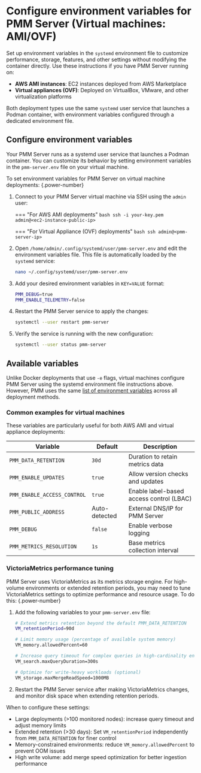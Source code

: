 # Configure environment variables for PMM Server (Virtual machines: AMI/OVF)

Set up environment variables in the `systemd` environment file to customize performance, storage, features, and other settings without modifying the container directly. Use these instructions if you have PMM Server running on:

- **AWS AMI instances**: EC2 instances deployed from AWS Marketplace
- **Virtual appliances (OVF)**: Deployed on VirtualBox, VMware, and other virtualization platforms

Both deployment types use the same `systemd` user service that launches a Podman container, with environment variables configured through a dedicated environment file.

## Configure environment variables
Your PMM Server runs as a systemd user service that launches a Podman container. You can customize its behavior by setting environment variables in the `pmm-server.env` file on your virtual machine.

To set environment variables for PMM Server on virtual machine deployments:
{.power-number}

1. Connect to your PMM Server virtual machine via SSH using the `admin` user:

    === "For AWS AMI deployments"
        ```bash
        ssh -i your-key.pem admin@<ec2-instance-public-ip>
        ```
        
    === "For Virtual Appliance (OVF) deployments"
        ```bash
        ssh admin@<pmm-server-ip>
        ```

2. Open `/home/admin/.config/systemd/user/pmm-server.env` and edit the environment variables file. This file is automatically loaded by the `systemd` service:

    ```bash
    nano ~/.config/systemd/user/pmm-server.env
    ```

3. Add your desired environment variables in `KEY=VALUE` format:

    ```bash
    PMM_DEBUG=true
    PMM_ENABLE_TELEMETRY=false
    ```

4. Restart the PMM Server service to apply the changes:

    ```bash
    systemctl --user restart pmm-server
    ```

5. Verify the service is running with the new configuration:

    ```bash
    systemctl --user status pmm-server
    ```

## Available variables

Unlike Docker deployments that use `-e` flags, virtual machines configure PMM Server using the systemd environment file instructions above. However, PMM uses the same [list of environment variables](../docker/env_var.md) across all deployment methods.

### Common examples for virtual machines

These variables are particularly useful for both AWS AMI and virtual appliance deployments:

| Variable | Default | Description |
|----------|---------|-------------|
| `PMM_DATA_RETENTION` | `30d` | Duration to retain metrics data |
| `PMM_ENABLE_UPDATES` | `true` | Allow version checks and updates |
| `PMM_ENABLE_ACCESS_CONTROL` | `true` | Enable label-based access control (LBAC) |
| `PMM_PUBLIC_ADDRESS` | Auto-detected | External DNS/IP for PMM Server |
| `PMM_DEBUG` | `false` | Enable verbose logging |
| `PMM_METRICS_RESOLUTION` | `1s` | Base metrics collection interval |

### VictoriaMetrics performance tuning

PMM Server uses VictoriaMetrics as its metrics storage engine. For high-volume environments or extended retention periods, you may need to tune VictoriaMetrics settings to optimize performance and resource usage. To do this: 
{.power-number}

1. Add the following variables to your `pmm-server.env` file:

    ```bash
    # Extend metrics retention beyond the default PMM_DATA_RETENTION
    VM_retentionPeriod=90d

    # Limit memory usage (percentage of available system memory)
    VM_memory.allowedPercent=60

    # Increase query timeout for complex queries in high-cardinality environments
    VM_search.maxQueryDuration=300s

    # Optimize for write-heavy workloads (optional)
    VM_storage.maxMergeReadSpeed=1000MB
    ```

2. Restart the PMM Server service after making VictoriaMetrics changes, and monitor disk space when extending retention periods.

When to configure these settings:

 - Large deployments (>100 monitored nodes): increase query timeout and adjust memory limits
 - Extended retention (>30 days): Set `VM_retentionPeriod` independently from `PMM_DATA_RETENTION` for finer control
 - Memory-constrained environments: reduce `VM_memory.allowedPercent` to prevent OOM issues
 - High write volume: add merge speed optimization for better ingestion performance